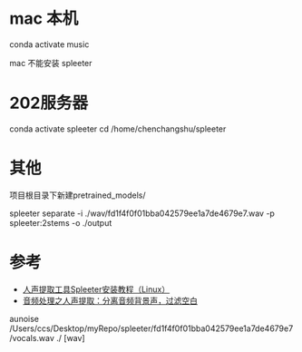 # mac 本机
conda activate music

mac 不能安装 spleeter

# 202服务器
conda activate spleeter
cd /home/chenchangshu/spleeter

# 其他
项目根目录下新建pretrained_models/

spleeter separate -i ./wav/fd1f4f0f01bba042579ee1a7de4679e7.wav -p spleeter:2stems -o ./output

# 参考
+ [人声提取工具Spleeter安装教程（Linux）](https://zhuanlan.zhihu.com/p/149944571)
+ [音频处理之人声提取：分离音频背景声，过滤空白](https://zhuanlan.zhihu.com/p/103626813)


aunoise /Users/ccs/Desktop/myRepo/spleeter/fd1f4f0f01bba042579ee1a7de4679e7/vocals.wav ./ [wav]
